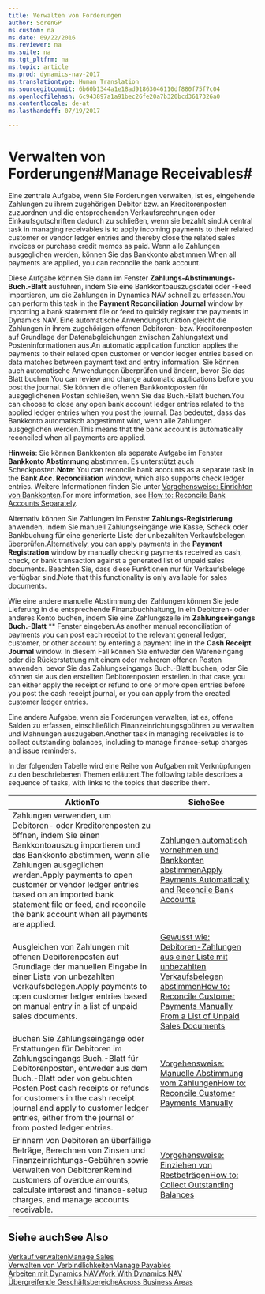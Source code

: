 ```yaml
---
title: Verwalten von Forderungen
author: SorenGP
ms.custom: na
ms.date: 09/22/2016
ms.reviewer: na
ms.suite: na
ms.tgt_pltfrm: na
ms.topic: article
ms.prod: dynamics-nav-2017
ms.translationtype: Human Translation
ms.sourcegitcommit: 6b60b1344a1e18ad91863046110df880f75f7c04
ms.openlocfilehash: 6c943897a1a91bec26fe20a7b320bcd3617326a0
ms.contentlocale: de-at
ms.lasthandoff: 07/19/2017

---
```


# <a name="manage-receivables"></a><span data-ttu-id="9fa19-102">Verwalten von Forderungen#</span><span class="sxs-lookup"><span data-stu-id="9fa19-102">Manage Receivables#</span></span>
<span data-ttu-id="9fa19-103">Eine zentrale Aufgabe, wenn Sie Forderungen verwalten, ist es, eingehende Zahlungen zu ihrem zugehörigen Debitor bzw. an Kreditorenposten zuzuordnen und die entsprechenden Verkaufsrechnungen oder Einkaufsgutschriften dadurch zu schließen, wenn sie bezahlt sind.</span><span class="sxs-lookup"><span data-stu-id="9fa19-103">A central task in managing receivables is to apply incoming payments to their related customer or vendor ledger entries and thereby close the related sales invoices or purchase credit memos as paid.</span></span> <span data-ttu-id="9fa19-104">Wenn alle Zahlungen ausgeglichen werden, können Sie das Bankkonto abstimmen.</span><span class="sxs-lookup"><span data-stu-id="9fa19-104">When all payments are applied, you can reconcile the bank account.</span></span>  

<span data-ttu-id="9fa19-105">Diese Aufgabe können Sie dann im Fenster **Zahlungs-Abstimmungs-Buch.-Blatt** ausführen, indem Sie eine Bankkontoauszugsdatei oder -Feed importieren, um die Zahlungen in Dynamics NAV schnell zu erfassen.</span><span class="sxs-lookup"><span data-stu-id="9fa19-105">You can perform this task in the **Payment Reconciliation Journal** window by importing a bank statement file or feed to quickly register the payments in Dynamics NAV.</span></span> <span data-ttu-id="9fa19-106">Eine automatische Anwendungsfunktion gleicht die Zahlungen in ihrem zugehörigen offenen Debitoren- bzw. Kreditorenposten auf Grundlage der Datenabgleichungen zwischen Zahlungstext und Posteninformationen aus.</span><span class="sxs-lookup"><span data-stu-id="9fa19-106">An automatic application function applies the payments to their related open customer or vendor ledger entries based on data matches between payment text and entry information.</span></span> <span data-ttu-id="9fa19-107">Sie können auch automatische Anwendungen überprüfen und ändern, bevor Sie das Blatt buchen.</span><span class="sxs-lookup"><span data-stu-id="9fa19-107">You can review and change automatic applications before you post the journal.</span></span> <span data-ttu-id="9fa19-108">Sie können die offenen Bankkontoposten für ausgeglichenen Posten schließen, wenn Sie das Buch.-Blatt buchen.</span><span class="sxs-lookup"><span data-stu-id="9fa19-108">You can choose to close any open bank account ledger entries related to the applied ledger entries when you post the journal.</span></span> <span data-ttu-id="9fa19-109">Das bedeutet, dass das Bankkonto automatisch abgestimmt wird, wenn alle Zahlungen ausgeglichen werden.</span><span class="sxs-lookup"><span data-stu-id="9fa19-109">This means that the bank account is automatically reconciled when all payments are applied.</span></span>

<span data-ttu-id="9fa19-110">**Hinweis**: Sie können Bankkonten als separate Aufgabe im Fenster **Bankkonto Abstimmung** abstimmen. Es unterstützt auch Scheckposten.</span><span class="sxs-lookup"><span data-stu-id="9fa19-110">**Note**: You can reconcile bank accounts as a separate task in the **Bank Acc. Reconciliation** window, which also supports check ledger entries.</span></span> <span data-ttu-id="9fa19-111">Weitere Informationen finden Sie unter [Vorgehensweise: Einrichten von Bankkonten](bank-how-reconcile-bank-accounts-separately.md).</span><span class="sxs-lookup"><span data-stu-id="9fa19-111">For more information, see [How to: Reconcile Bank Accounts Separately](bank-how-reconcile-bank-accounts-separately.md).</span></span>

<span data-ttu-id="9fa19-112">Alternativ können Sie Zahlungen im Fenster **Zahlungs-Registrierung** anwenden, indem Sie manuell Zahlungseingänge wie Kasse, Scheck oder Bankbuchung für eine generierte Liste der unbezahlten Verkaufsbelegen überprüfen.</span><span class="sxs-lookup"><span data-stu-id="9fa19-112">Alternatively, you can apply payments in the **Payment Registration** window by manually checking payments received as cash, check, or bank transaction against a generated list of unpaid sales documents.</span></span> <span data-ttu-id="9fa19-113">Beachten Sie, dass diese Funktionen nur für Verkaufsbelege verfügbar sind.</span><span class="sxs-lookup"><span data-stu-id="9fa19-113">Note that this functionality is only available for sales documents.</span></span>

<span data-ttu-id="9fa19-114">Wie eine andere manuelle Abstimmung der Zahlungen können Sie jede Lieferung in die entsprechende Finanzbuchhaltung, in ein Debitoren- oder anderes Konto buchen, indem Sie eine Zahlungszeile im **Zahlungseingangs Buch.-Blatt** ** Fenster eingeben.</span><span class="sxs-lookup"><span data-stu-id="9fa19-114">As another manual reconciliation of payments you can post each receipt to the relevant general ledger, customer, or other account by entering a payment line in the **Cash Receipt Journal** window.</span></span> <span data-ttu-id="9fa19-115">In diesem Fall können Sie entweder den Wareneingang oder die Rückerstattung mit einem oder mehreren offenen Posten anwenden, bevor Sie das Zahlungseingangs Buch.-Blatt buchen, oder Sie können sie aus den erstellten Debitorenposten erstellen.</span><span class="sxs-lookup"><span data-stu-id="9fa19-115">In that case, you can either apply the receipt or refund to one or more open entries before you post the cash receipt journal, or you can apply from the created customer ledger entries.</span></span>

<span data-ttu-id="9fa19-116">Eine andere Aufgabe, wenn sie Forderungen verwalten, ist es, offene Salden zu erfassen, einschließlich Finanzeinrichtungsgbühren zu verwalten und Mahnungen auszugeben.</span><span class="sxs-lookup"><span data-stu-id="9fa19-116">Another task in managing receivables is to collect outstanding balances, including to manage finance-setup charges and issue reminders.</span></span>

<span data-ttu-id="9fa19-117">In der folgenden Tabelle wird eine Reihe von Aufgaben mit Verknüpfungen zu den beschriebenen Themen erläutert.</span><span class="sxs-lookup"><span data-stu-id="9fa19-117">The following table describes a sequence of tasks, with links to the topics that describe them.</span></span>

|<span data-ttu-id="9fa19-118">Aktion</span><span class="sxs-lookup"><span data-stu-id="9fa19-118">To</span></span> |<span data-ttu-id="9fa19-119">Siehe</span><span class="sxs-lookup"><span data-stu-id="9fa19-119">See</span></span> |
|---|----|
|<span data-ttu-id="9fa19-120">Zahlungen verwenden, um Debitoren- oder Kreditorenposten zu öffnen, indem Sie einen Bankkontoauszug importieren und das Bankkonto abstimmen, wenn alle Zahlungen ausgeglichen werden.</span><span class="sxs-lookup"><span data-stu-id="9fa19-120">Apply payments to open customer or vendor ledger entries based on an imported bank statement file or feed, and reconcile the bank account when all payments are applied.</span></span>|[<span data-ttu-id="9fa19-121">Zahlungen automatisch vornehmen und Bankkonten abstimmen</span><span class="sxs-lookup"><span data-stu-id="9fa19-121">Apply Payments Automatically and Reconcile Bank Accounts</span></span>](receivables-apply-payments-auto-reconcile-bank-accounts.md)|
|<span data-ttu-id="9fa19-122">Ausgleichen von Zahlungen mit offenen Debitorenposten auf Grundlage der manuellen Eingabe in einer Liste von unbezahlten Verkaufsbelegen.</span><span class="sxs-lookup"><span data-stu-id="9fa19-122">Apply payments to open customer ledger entries based on manual entry in a list of unpaid sales documents.</span></span> | [<span data-ttu-id="9fa19-123">Gewusst wie: Debitoren-Zahlungen aus einer Liste mit unbezahlten Verkaufsbelegen abstimmen</span><span class="sxs-lookup"><span data-stu-id="9fa19-123">How to: Reconcile Customer Payments Manually From a List of Unpaid Sales Documents</span></span>](receivables-how-reconcile-customer-payments-list-unpaid-sales-documents.md)|
|<span data-ttu-id="9fa19-124">Buchen Sie Zahlungseingänge oder Erstattungen für Debitoren im Zahlungseingangs Buch.-Blatt für Debitorenposten, entweder aus dem Buch.-Blatt oder von gebuchten Posten.</span><span class="sxs-lookup"><span data-stu-id="9fa19-124">Post cash receipts or refunds for customers in the cash receipt journal and apply to customer ledger entries, either from the journal or from posted ledger entries.</span></span> | [<span data-ttu-id="9fa19-125">Vorgehensweise: Manuelle Abstimmung vom Zahlungen</span><span class="sxs-lookup"><span data-stu-id="9fa19-125">How to: Reconcile Customer Payments Manually</span></span>](receivables-how-apply-sales-transactions-manually.md) |
|<span data-ttu-id="9fa19-126">Erinnern von Debitoren an überfällige Beträge, Berechnen von Zinsen und Finanzeinrichtungs-Gebühren sowie Verwalten von Debitoren</span><span class="sxs-lookup"><span data-stu-id="9fa19-126">Remind customers of overdue amounts, calculate interest and finance-setup charges, and manage accounts receivable.</span></span> | [<span data-ttu-id="9fa19-127">Vorgehensweise: Einziehen von Restbeträgen</span><span class="sxs-lookup"><span data-stu-id="9fa19-127">How to: Collect Outstanding Balances</span></span>](receivables-collect-outstanding-balances.md) |

## <a name="see-also"></a><span data-ttu-id="9fa19-128">Siehe auch</span><span class="sxs-lookup"><span data-stu-id="9fa19-128">See Also</span></span>
[<span data-ttu-id="9fa19-129">Verkauf verwalten</span><span class="sxs-lookup"><span data-stu-id="9fa19-129">Manage Sales</span></span>](sales-manage-sales.md)  
[<span data-ttu-id="9fa19-130">Verwalten von Verbindlichkeiten</span><span class="sxs-lookup"><span data-stu-id="9fa19-130">Manage Payables</span></span>](payables-manage-payables.md)  
[<span data-ttu-id="9fa19-131">Arbeiten mit Dynamics NAV</span><span class="sxs-lookup"><span data-stu-id="9fa19-131">Work With Dynamics NAV</span></span>](ui-work-product.md)  
[<span data-ttu-id="9fa19-132">Übergreifende Geschäftsbereiche</span><span class="sxs-lookup"><span data-stu-id="9fa19-132">Across Business Areas</span></span>](ui-across-business-areas.md)

